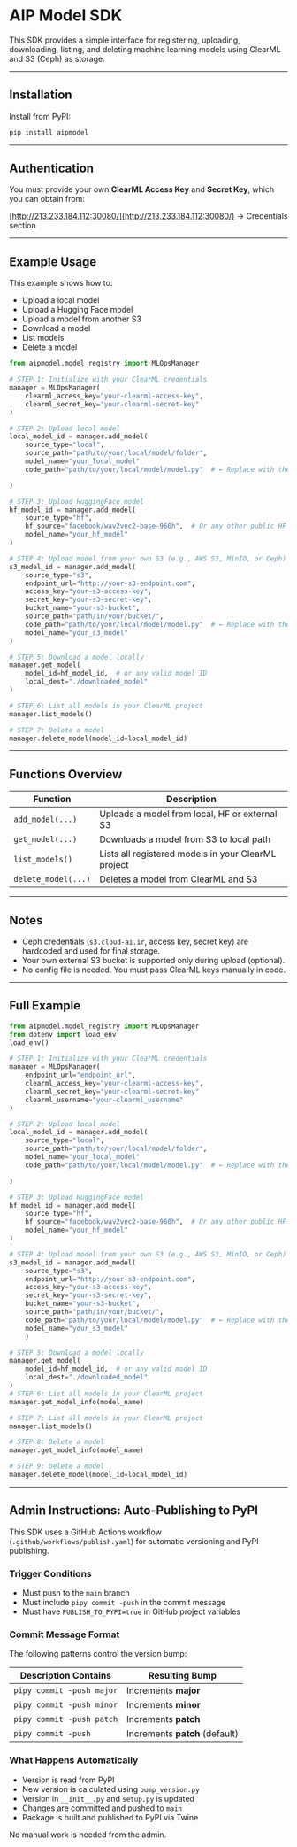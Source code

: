 # AIP Model SDK

This SDK provides a simple interface for registering, uploading, downloading, listing, and deleting machine learning models using ClearML and S3 (Ceph) as storage.

---

## Installation

Install from PyPI:

```bash
pip install aipmodel
```

---

## Authentication

You must provide your own **ClearML Access Key** and **Secret Key**, which you can obtain from:

[http://213.233.184.112:30080/](http://213.233.184.112:30080/) → Credentials section

---

## Example Usage

This example shows how to:

- Upload a local model
- Upload a Hugging Face model
- Upload a model from another S3
- Download a model
- List models
- Delete a model

```python
from aipmodel.model_registry import MLOpsManager

# STEP 1: Initialize with your ClearML credentials
manager = MLOpsManager(
    clearml_access_key="your-clearml-access-key",
    clearml_secret_key="your-clearml-secret-key"
)

# STEP 2: Upload local model
local_model_id = manager.add_model(
    source_type="local",
    source_path="path/to/your/local/model/folder",
    model_name="your_local_model"
    code_path="path/to/your/local/model/model.py"  # ← Replace with the path to your model.py if you have it

)

# STEP 3: Upload HuggingFace model
hf_model_id = manager.add_model(
    source_type="hf",
    hf_source="facebook/wav2vec2-base-960h",  # Or any other public HF model
    model_name="your_hf_model"
)

# STEP 4: Upload model from your own S3 (e.g., AWS S3, MinIO, or Ceph)
s3_model_id = manager.add_model(
    source_type="s3",
    endpoint_url="http://your-s3-endpoint.com",
    access_key="your-s3-access-key",
    secret_key="your-s3-secret-key",
    bucket_name="your-s3-bucket",
    source_path="path/in/your/bucket/",
    code_path="path/to/your/local/model/model.py"  # ← Replace with the path to your model.py if you have it
    model_name="your_s3_model"
)

# STEP 5: Download a model locally
manager.get_model(
    model_id=hf_model_id,  # or any valid model ID
    local_dest="./downloaded_model"
)

# STEP 6: List all models in your ClearML project
manager.list_models()

# STEP 7: Delete a model
manager.delete_model(model_id=local_model_id)
```

---

## Functions Overview

| Function            | Description                                         |
| ------------------- | --------------------------------------------------- |
| `add_model(...)`    | Uploads a model from local, HF or external S3       |
| `get_model(...)`    | Downloads a model from S3 to local path             |
| `list_models()`     | Lists all registered models in your ClearML project |
| `delete_model(...)` | Deletes a model from ClearML and S3                 |

---

## Notes

- Ceph credentials (`s3.cloud-ai.ir`, access key, secret key) are hardcoded and used for final storage.
- Your own external S3 bucket is supported only during upload (optional).
- No config file is needed. You must pass ClearML keys manually in code.

---

## Full Example

```python
from aipmodel.model_registry import MLOpsManager
from dotenv import load_env
load_env()

# STEP 1: Initialize with your ClearML credentials
manager = MLOpsManager(
    endpoint_url="endpoint_url",
    clearml_access_key="your-clearml-access-key",
    clearml_secret_key="your-clearml-secret-key"
    clearml_username="your-clearml_username"
)

# STEP 2: Upload local model
local_model_id = manager.add_model(
    source_type="local",
    source_path="path/to/your/local/model/folder",
    model_name="your_local_model"
    code_path="path/to/your/local/model/model.py"  # ← Replace with the path to your model.py if you have it

)

# STEP 3: Upload HuggingFace model
hf_model_id = manager.add_model(
    source_type="hf",
    hf_source="facebook/wav2vec2-base-960h",  # Or any other public HF model
    model_name="your_hf_model"
)

# STEP 4: Upload model from your own S3 (e.g., AWS S3, MinIO, or Ceph)
s3_model_id = manager.add_model(
    source_type="s3",
    endpoint_url="http://your-s3-endpoint.com",
    access_key="your-s3-access-key",
    secret_key="your-s3-secret-key",
    bucket_name="your-s3-bucket",
    source_path="path/in/your/bucket/",
    code_path="path/to/your/local/model/model.py"  # ← Replace with the path to your model.py if you have it
    model_name="your_s3_model"
    )  

# STEP 5: Download a model locally
manager.get_model(
    model_id=hf_model_id,  # or any valid model ID
    local_dest="./downloaded_model"
)
# STEP 6: List all models in your ClearML project
manager.get_model_info(model_name)

# STEP 7: List all models in your ClearML project
manager.list_models()

# STEP 8: Delete a model
manager.get_model_info(model_name)

# STEP 9: Delete a model
manager.delete_model(model_id=local_model_id)
```

---

## Admin Instructions: Auto-Publishing to PyPI

This SDK uses a GitHub Actions workflow (`.github/workflows/publish.yaml`) for automatic versioning and PyPI publishing.

### Trigger Conditions

- Must push to the `main` branch
- Must include `pipy commit -push` in the commit message
- Must have `PUBLISH_TO_PYPI=true` in GitHub project variables

### Commit Message Format

The following patterns control the version bump:

| Description Contains      | Resulting Bump                 |
| ------------------------- | ------------------------------ |
| `pipy commit -push major` | Increments **major**           |
| `pipy commit -push minor` | Increments **minor**           |
| `pipy commit -push patch` | Increments **patch**           |
| `pipy commit -push`       | Increments **patch** (default) |

### What Happens Automatically

- Version is read from PyPI
- New version is calculated using `bump_version.py`
- Version in `__init__.py` and `setup.py` is updated
- Changes are committed and pushed to `main`
- Package is built and published to PyPI via Twine

No manual work is needed from the admin.
